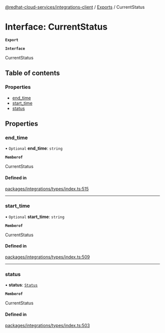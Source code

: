 [@redhat-cloud-services/integrations-client](../README.md) / [Exports](../modules.md) / CurrentStatus

# Interface: CurrentStatus

**`Export`**

**`Interface`**

CurrentStatus

## Table of contents

### Properties

- [end\_time](CurrentStatus.md#end_time)
- [start\_time](CurrentStatus.md#start_time)
- [status](CurrentStatus.md#status)

## Properties

### end\_time

• `Optional` **end\_time**: `string`

**`Memberof`**

CurrentStatus

#### Defined in

[packages/integrations/types/index.ts:515](https://github.com/RedHatInsights/javascript-clients/blob/master/packages/integrations/types/index.ts#L515)

___

### start\_time

• `Optional` **start\_time**: `string`

**`Memberof`**

CurrentStatus

#### Defined in

[packages/integrations/types/index.ts:509](https://github.com/RedHatInsights/javascript-clients/blob/master/packages/integrations/types/index.ts#L509)

___

### status

• **status**: [`Status`](../enums/Status.md)

**`Memberof`**

CurrentStatus

#### Defined in

[packages/integrations/types/index.ts:503](https://github.com/RedHatInsights/javascript-clients/blob/master/packages/integrations/types/index.ts#L503)
